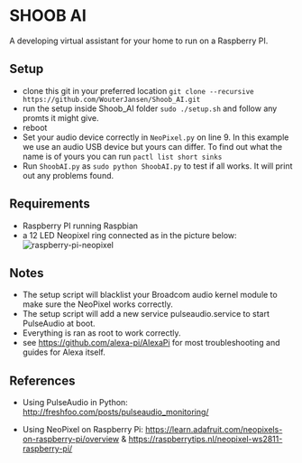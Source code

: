 # SHOOB AI
A developing virtual assistant for your home to run on a Raspberry PI. 

## Setup
* clone this git in your preferred location ```git clone --recursive https://github.com/WouterJansen/Shoob_AI.git```
* run the setup inside Shoob_AI folder ```sudo ./setup.sh``` and follow any promts it might give.
* reboot
* Set your audio device correctly in ```NeoPixel.py``` on line 9. In this example we use an audio USB device but yours can differ. To find out what the name is of yours you can run ```pactl list short sinks```
* Run ```ShoobAI.py``` as ```sudo python ShoobAI.py``` to test if all works. It will print out any problems found.

## Requirements
* Raspberry PI running Raspbian
* a 12 LED Neopixel ring connected as in the picture below:
  ![raspberry-pi-neopixel]
  
  
## Notes
* The setup script will blacklist your Broadcom audio kernel module to make sure the NeoPixel works correctly.
* The setup script will add a new service pulseaudio.service to start PulseAudio at boot. 
* Everything is ran as root to work correctly.
* see https://github.com/alexa-pi/AlexaPi for most troubleshooting and guides for Alexa itself. 


## References
* Using PulseAudio in Python: http://freshfoo.com/posts/pulseaudio_monitoring/
* Using NeoPixel on Raspberry Pi: https://learn.adafruit.com/neopixels-on-raspberry-pi/overview & https://raspberrytips.nl/neopixel-ws2811-raspberry-pi/
  
  [raspberry-pi-neopixel]: https://cdn.raspberrytips.nl/wp-content/uploads/2016/05/neopixel-raspberry-pi-led-ws281x-600x292.png "from  :https://raspberrytips.nl/neopixel-ws2811-raspberry-pi/"



